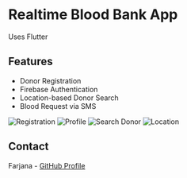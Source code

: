 # Realtime Blood Bank App

 Uses Flutter 

## Features
- Donor Registration
- Firebase Authentication
- Location-based Donor Search
- Blood Request via SMS

![Registration](https://github.com/user-attachments/assets/24ee42f0-ac77-495c-a1bc-66aa6c132dd2)
![Profile](https://github.com/user-attachments/assets/b1ba2d04-9e6d-4595-87f8-f04f1de1cc88)
![Search Donor](https://github.com/user-attachments/assets/e96b2c34-b40a-433c-ae5c-ad62a1eb08fd)
![Location](https://github.com/user-attachments/assets/63fc4df2-1d78-4bbc-b9ce-e100b95aa608)







## Contact

Farjana - [GitHub Profile](https://github.com/farjana123-mimi)
